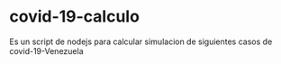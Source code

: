 # covid-19-calculo
Es un script de nodejs para calcular simulacion de siguientes casos de covid-19-Venezuela
